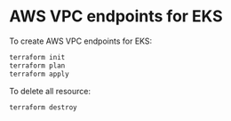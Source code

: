 # AWS VPC endpoints for EKS

To create AWS VPC endpoints for EKS:

```bash
terraform init
terraform plan
terraform apply
```

To delete all resource:

```bash
terraform destroy
```
